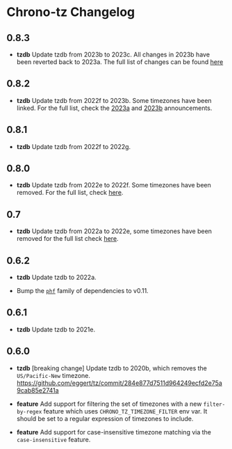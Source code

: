 Chrono-tz Changelog
===================

## 0.8.3

* **tzdb** Update tzdb from 2023b to 2023c. All changes in 2023b have been
    reverted back to 2023a. The full list of changes can be found
    [here](https://mm.icann.org/pipermail/tz-announce/2023-March/000079.html)

## 0.8.2

* **tzdb** Update tzdb from 2022f to 2023b. Some timezones have been linked. For
  the full list, check the
  [2023a](https://mm.icann.org/pipermail/tz-announce/2023-March/000077.html) and
  [2023b](https://mm.icann.org/pipermail/tz-announce/2023-March/000078.html) announcements.

## 0.8.1

* **tzdb** Update tzdb from 2022f to 2022g.

## 0.8.0

* **tzdb** Update tzdb from 2022e to 2022f. Some timezones have been removed. For
  the full list, check
  [here](https://mm.icann.org/pipermail/tz-announce/2022-October/000075.html).

## 0.7

* **tzdb** Update tzdb from 2022a to 2022e, some timezones have been removed for
    the full list check
    [here](https://mm.icann.org/pipermail/tz-announce/2022-August/000071.html).

## 0.6.2

* **tzdb** Update tzdb to 2022a.

* Bump the [`phf`](https://github.com/rust-phf/rust-phf) family of dependencies
  to v0.11.

## 0.6.1

* **tzdb** Update tzdb to 2021e.

## 0.6.0

* **tzdb** [breaking change] Update tzdb to 2020b, which removes the `US/Pacific-New` timezone.
  https://github.com/eggert/tz/commit/284e877d7511d964249ecfd2e75a9cab85e2741a

* **feature** Add support for filtering the set of timezones with a new `filter-by-regex` feature
  which uses `CHRONO_TZ_TIMEZONE_FILTER` env var. It should be set to a regular expression of
  timezones to include.

* **feature** Add support for case-insensitive timezone matching via the `case-insensitive`
  feature.
